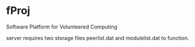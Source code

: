 # fProj
Software Platform for Volunteered Computing

server requires two storage files peerlist.dat and modulelist.dat to function.
